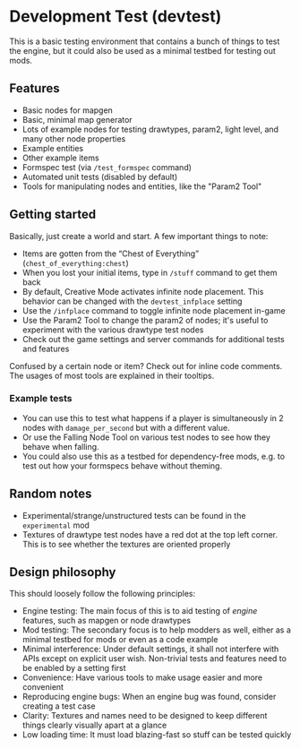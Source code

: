 # Development Test (devtest)

This is a basic testing environment that contains a bunch of things to test the engine, but it could also be used as a minimal testbed for testing out mods.

## Features

* Basic nodes for mapgen
* Basic, minimal map generator
* Lots of example nodes for testing drawtypes, param2, light level, and many other node properties
* Example entities
* Other example items
* Formspec test (via `/test_formspec` command)
* Automated unit tests (disabled by default)
* Tools for manipulating nodes and entities, like the "Param2 Tool"

## Getting started

Basically, just create a world and start. A few important things to note:

* Items are gotten from the “Chest of Everything” (`chest_of_everything:chest`)
* When you lost your initial items, type in `/stuff` command to get them back
* By default, Creative Mode activates infinite node placement. This behavior can be changed with the `devtest_infplace` setting
* Use the `/infplace` command to toggle infinite node placement in-game
* Use the Param2 Tool to change the param2 of nodes; it's useful to experiment with the various drawtype test nodes
* Check out the game settings and server commands for additional tests and features

Confused by a certain node or item? Check out for inline code comments. The usages of most tools are explained in their tooltips.

### Example tests

* You can use this to test what happens if a player is simultaneously in 2 nodes with `damage_per_second` but with a different value.
* Or use the Falling Node Tool on various test nodes to see how they behave when falling.
* You could also use this as a testbed for dependency-free mods, e.g. to test out how your formspecs behave without theming.

## Random notes

* Experimental/strange/unstructured tests can be found in the `experimental` mod
* Textures of drawtype test nodes have a red dot at the top left corner. This is to see whether the textures are oriented properly

## Design philosophy

This should loosely follow the following principles:

* Engine testing: The main focus of this is to aid testing of *engine* features, such as mapgen or node drawtypes
* Mod testing: The secondary focus is to help modders as well, either as a minimal testbed for mods or even as a code example
* Minimal interference: Under default settings, it shall not interfere with APIs except on explicit user wish. Non-trivial tests and features need to be enabled by a setting first
* Convenience: Have various tools to make usage easier and more convenient
* Reproducing engine bugs: When an engine bug was found, consider creating a test case
* Clarity: Textures and names need to be designed to keep different things clearly visually apart at a glance
* Low loading time: It must load blazing-fast so stuff can be tested quickly

